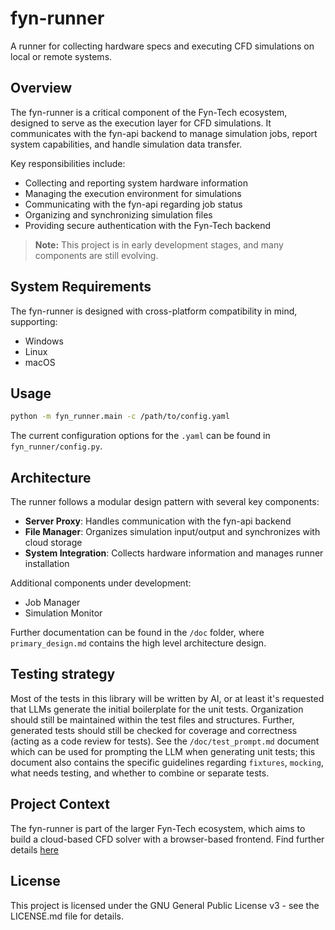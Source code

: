 # fyn-runner
A runner for collecting hardware specs and executing CFD simulations on local or remote systems.

## Overview

The fyn-runner is a critical component of the Fyn-Tech ecosystem, designed to serve as the execution layer for CFD simulations.
It communicates with the fyn-api backend to manage simulation jobs, report system capabilities, and handle simulation data transfer.

Key responsibilities include:
- Collecting and reporting system hardware information
- Managing the execution environment for simulations
- Communicating with the fyn-api regarding job status
- Organizing and synchronizing simulation files
- Providing secure authentication with the Fyn-Tech backend

> **Note:** This project is in early development stages, and many components are still evolving.

## System Requirements

The fyn-runner is designed with cross-platform compatibility in mind, supporting:
- Windows
- Linux
- macOS

## Usage

```bash
python -m fyn_runner.main -c /path/to/config.yaml
```
The current configuration options for the `.yaml` can be found in `fyn_runner/config.py`.

## Architecture

The runner follows a modular design pattern with several key components:

- **Server Proxy**: Handles communication with the fyn-api backend
- **File Manager**: Organizes simulation input/output and synchronizes with cloud storage
- **System Integration**: Collects hardware information and manages runner installation

Additional components under development:
- Job Manager
- Simulation Monitor

Further documentation can be found in the `/doc` folder, where `primary_design.md` contains the high level architecture design.

## Testing strategy

Most of the tests in this library will be written by AI, or at least it's requested that LLMs generate the initial boilerplate for the unit tests.
Organization should still be maintained within the test files and structures.
Further, generated tests should still be checked for coverage and correctness (acting as a code review for tests).
See the `/doc/test_prompt.md` document which can be used for prompting the LLM when generating unit tests;
this document also contains the specific guidelines regarding `fixtures`, `mocking`, what needs testing, and whether to combine or separate tests.

## Project Context

The fyn-runner is part of the larger Fyn-Tech ecosystem, which aims to build a cloud-based CFD solver with a browser-based frontend.
Find further details [here](https://github.com/fyn-tech)

## License

This project is licensed under the GNU General Public License v3 - see the LICENSE.md file for details.
